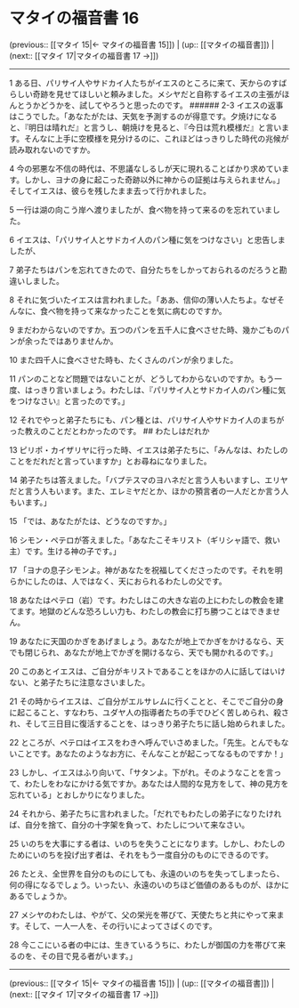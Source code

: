 # マタイの福音書 16

(previous:: [[マタイ 15|← マタイの福音書 15]]) | (up:: [[マタイの福音書]]) | (next:: [[マタイ 17|マタイの福音書 17 →]])

***


1 ある日、パリサイ人やサドカイ人たちがイエスのところに来て、天からのすばらしい奇跡を見せてほしいと頼みました。メシヤだと自称するイエスの主張がほんとうかどうかを、試してやろうと思ったのです。 ###### 2-3 イエスの返事はこうでした。「あなたがたは、天気を予測するのが得意です。夕焼けになると、『明日は晴れだ』と言うし、朝焼けを見ると、『今日は荒れ模様だ』と言います。そんなに上手に空模様を見分けるのに、これほどはっきりした時代の兆候が読み取れないのですか。 

4 今の邪悪な不信の時代は、不思議なしるしが天に現れることばかり求めています。しかし、ヨナの身に起こった奇跡以外に神からの証拠は与えられません。」そしてイエスは、彼らを残したまま去って行かれました。 

5 一行は湖の向こう岸へ渡りましたが、食べ物を持って来るのを忘れていました。 

6 イエスは、「パリサイ人とサドカイ人のパン種に気をつけなさい」と忠告しましたが、 

7 弟子たちはパンを忘れてきたので、自分たちをしかっておられるのだろうと勘違いしました。 

8 それに気づいたイエスは言われました。「ああ、信仰の薄い人たちよ。なぜそんなに、食べ物を持って来なかったことを気に病むのですか。 

9 まだわからないのですか。五つのパンを五千人に食べさせた時、幾かごものパンが余ったではありませんか。 

10 また四千人に食べさせた時も、たくさんのパンが余りました。 

11 パンのことなど問題ではないことが、どうしてわからないのですか。もう一度、はっきり言いましょう。わたしは、『パリサイ人とサドカイ人のパン種に気をつけなさい』と言ったのです。」 

12 それでやっと弟子たちにも、パン種とは、パリサイ人やサドカイ人のまちがった教えのことだとわかったのです。 ## わたしはだれか 

13 ピリポ・カイザリヤに行った時、イエスは弟子たちに、「みんなは、わたしのことをだれだと言っていますか」とお尋ねになりました。 

14 弟子たちは答えました。「バプテスマのヨハネだと言う人もいますし、エリヤだと言う人もいます。また、エレミヤだとか、ほかの預言者の一人だとか言う人もいます。」 

15 「では、あなたがたは、どうなのですか。」 

16 シモン・ペテロが答えました。「あなたこそキリスト（ギリシャ語で、救い主）です。生ける神の子です。」 

17 「ヨナの息子シモンよ。神があなたを祝福してくださったのです。それを明らかにしたのは、人ではなく、天におられるわたしの父です。 

18 あなたはペテロ（岩）です。わたしはこの大きな岩の上にわたしの教会を建てます。地獄のどんな恐ろしい力も、わたしの教会に打ち勝つことはできません。 

19 あなたに天国のかぎをあげましょう。あなたが地上でかぎをかけるなら、天でも閉じられ、あなたが地上でかぎを開けるなら、天でも開かれるのです。」 

20 このあとイエスは、ご自分がキリストであることをほかの人に話してはいけない、と弟子たちに注意なさいました。 

21 その時からイエスは、ご自分がエルサレムに行くことと、そこでご自分の身に起こること、すなわち、ユダヤ人の指導者たちの手でひどく苦しめられ、殺され、そして三日目に復活することを、はっきり弟子たちに話し始められました。 

22 ところが、ペテロはイエスをわきへ呼んでいさめました。「先生。とんでもないことです。あなたのようなお方に、そんなことが起こってなるものですか！」 

23 しかし、イエスはふり向いて、「サタンよ。下がれ。そのようなことを言って、わたしをわなにかける気ですか。あなたは人間的な見方をして、神の見方を忘れている」とおしかりになりました。 

24 それから、弟子たちに言われました。「だれでもわたしの弟子になりたければ、自分を捨て、自分の十字架を負って、わたしについて来なさい。 

25 いのちを大事にする者は、いのちを失うことになります。しかし、わたしのためにいのちを投げ出す者は、それをもう一度自分のものにできるのです。 

26 たとえ、全世界を自分のものにしても、永遠のいのちを失ってしまったら、何の得になるでしょう。いったい、永遠のいのちほど価値のあるものが、ほかにあるでしょうか。 

27 メシヤのわたしは、やがて、父の栄光を帯びて、天使たちと共にやって来ます。そして、一人一人を、その行いによってさばくのです。 

28 今ここにいる者の中には、生きているうちに、わたしが御国の力を帯びて来るのを、その目で見る者がいます。」

***

(previous:: [[マタイ 15|← マタイの福音書 15]]) | (up:: [[マタイの福音書]]) | (next:: [[マタイ 17|マタイの福音書 17 →]])
